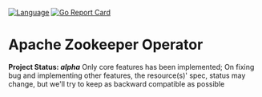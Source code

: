 [![Language](https://img.shields.io/badge/Language-Go-blue)](https://golang.org/)
[![Go Report Card](https://goreportcard.com/badge/github.com/skulup/zookeeper-operator)](https://goreportcard.com/report/github.com/skulup/zookeeper-operator)

# Apache Zookeeper Operator

**Project Status: *alpha*** Only core features has been implemented; 
On fixing bug and implementing other features, the resource(s)' spec, status may change, 
but we'll try to keep as backward compatible as possible
